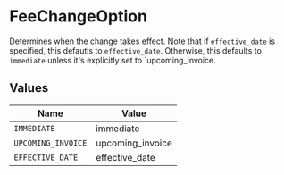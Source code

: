 # FeeChangeOption

Determines when the change takes effect. Note that if `effective_date` is specified, this defautls to `effective_date`. Otherwise, this defaults to `immediate` unless it's explicitly set to `upcoming_invoice.


## Values

| Name               | Value              |
| ------------------ | ------------------ |
| `IMMEDIATE`        | immediate          |
| `UPCOMING_INVOICE` | upcoming_invoice   |
| `EFFECTIVE_DATE`   | effective_date     |